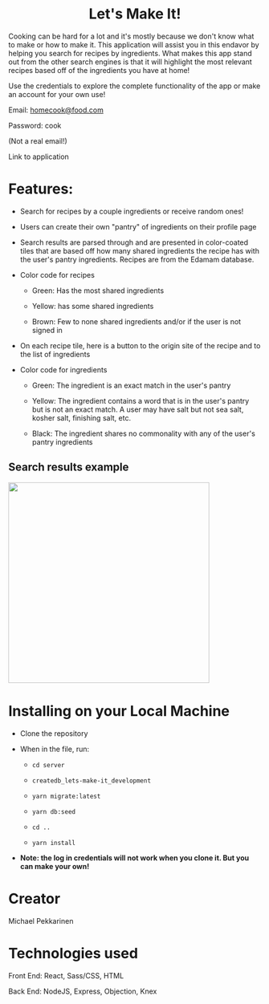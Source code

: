 <h1 align="center">Let's Make It!</h1> 

Cooking can be hard for a lot and it's mostly because we don't know what to make or how to make it. This application will assist you in this endavor by helping you search for recipes by ingredients. What makes this app stand out from the other search engines is that it will highlight the most relevant recipes based off of the ingredients you have at home!

Use the credentials to explore the complete functionality of the app or make an account for your own use!

Email: homecook@food.com

Password: cook

(Not a real email!)

<a target="_blank" src="https://lets-make-it.herokuapp.com/">Link to application</a>

# Features:

  - Search for recipes by a couple ingredients or receive random ones!

  - Users can create their own "pantry" of ingredients on their profile page

  - Search results are parsed through and are presented in color-coated tiles that are based off how many shared ingredients the recipe has with the user's pantry ingredients. Recipes are from the Edamam database.

  - Color code for recipes

    * Green: Has the most shared ingredients

    * Yellow: has some shared ingredients

    * Brown: Few to none shared ingredients and/or if the user is not signed in

  - On each recipe tile, here is a button to the origin site of the recipe and to the list of ingredients

  - Color code for ingredients

    * Green: The ingredient is an exact match in the user's pantry

    * Yellow: The ingredient contains a word that is in the user's pantry but is not an exact match. A user may have salt but not sea salt, kosher salt, finishing salt, etc.

    * Black: The ingredient shares no commonality with any of the user's pantry ingredients

## Search results example

<img src="https://i.imgur.com/oh7a1E1.png" width="400"/>

# Installing on your Local Machine

- Clone the repository

- When in the file, run:

  - `cd server`
  
  - `createdb_lets-make-it_development`

  - `yarn migrate:latest`

  - `yarn db:seed`

  - `cd ..`

  - `yarn install`

- **Note: the log in credentials will not work when you clone it. But you can make your own!** 

# Creator

Michael Pekkarinen

# Technologies used

Front End: React, Sass/CSS, HTML

Back End: NodeJS, Express, Objection, Knex
